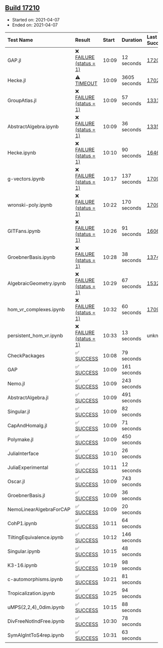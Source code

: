 ## [Build 17210](https://oscarci.mathematik.uni-kl.de/job/oscar/17210/)

* Started on: 2021-04-07
* Ended on: 2021-04-07

| Test Name    | Result | Start | Duration | Last Success | First Failure |
|:-------------|:-------|:------|:---------|:-------------|:--------------|
| GAP.jl | ❌ [FAILURE (status = 1)](https://oscarci.mathematik.uni-kl.de/job/oscar/17210/artifact/logs/build-17210/GAP.jl.log) | 10:09 | 12 seconds | [17209](https://oscarci.mathematik.uni-kl.de/job/oscar/17209/) | [17210](https://oscarci.mathematik.uni-kl.de/job/oscar/17210/) |
| Hecke.jl | ⚠ [TIMEOUT](https://oscarci.mathematik.uni-kl.de/job/oscar/17210/artifact/logs/build-17210/Hecke.jl.log) | 10:09 | 3605 seconds | [17022](https://oscarci.mathematik.uni-kl.de/job/oscar/17022/) | [17023](https://oscarci.mathematik.uni-kl.de/job/oscar/17023/) |
| GroupAtlas.jl | ❌ [FAILURE (status = 1)](https://oscarci.mathematik.uni-kl.de/job/oscar/17210/artifact/logs/build-17210/GroupAtlas.jl.log) | 10:09 | 57 seconds | [13311](https://oscarci.mathematik.uni-kl.de/job/oscar/13311/) | [13312](https://oscarci.mathematik.uni-kl.de/job/oscar/13312/) |
| AbstractAlgebra.ipynb | ❌ [FAILURE (status = 1)](https://oscarci.mathematik.uni-kl.de/job/oscar/17210/artifact/logs/build-17210/AbstractAlgebra.ipynb.log) | 10:09 | 36 seconds | [13355](https://oscarci.mathematik.uni-kl.de/job/oscar/13355/) | [13356](https://oscarci.mathematik.uni-kl.de/job/oscar/13356/) |
| Hecke.ipynb | ❌ [FAILURE (status = 1)](https://oscarci.mathematik.uni-kl.de/job/oscar/17210/artifact/logs/build-17210/Hecke.ipynb.log) | 10:10 | 90 seconds | [16463](https://oscarci.mathematik.uni-kl.de/job/oscar/16463/) | [16464](https://oscarci.mathematik.uni-kl.de/job/oscar/16464/) |
| g-vectors.ipynb | ❌ [FAILURE (status = 1)](https://oscarci.mathematik.uni-kl.de/job/oscar/17210/artifact/logs/build-17210/g-vectors.ipynb.log) | 10:17 | 137 seconds | [17099](https://oscarci.mathematik.uni-kl.de/job/oscar/17099/) | [17100](https://oscarci.mathematik.uni-kl.de/job/oscar/17100/) |
| wronski-poly.ipynb | ❌ [FAILURE (status = 1)](https://oscarci.mathematik.uni-kl.de/job/oscar/17210/artifact/logs/build-17210/wronski-poly.ipynb.log) | 10:22 | 170 seconds | [17098](https://oscarci.mathematik.uni-kl.de/job/oscar/17098/) | [17099](https://oscarci.mathematik.uni-kl.de/job/oscar/17099/) |
| GITFans.ipynb | ❌ [FAILURE (status = 1)](https://oscarci.mathematik.uni-kl.de/job/oscar/17210/artifact/logs/build-17210/GITFans.ipynb.log) | 10:26 | 91 seconds | [16068](https://oscarci.mathematik.uni-kl.de/job/oscar/16068/) | [16069](https://oscarci.mathematik.uni-kl.de/job/oscar/16069/) |
| GroebnerBasis.ipynb | ❌ [FAILURE (status = 1)](https://oscarci.mathematik.uni-kl.de/job/oscar/17210/artifact/logs/build-17210/GroebnerBasis.ipynb.log) | 10:28 | 38 seconds | [13748](https://oscarci.mathematik.uni-kl.de/job/oscar/13748/) | [13749](https://oscarci.mathematik.uni-kl.de/job/oscar/13749/) |
| AlgebraicGeometry.ipynb | ❌ [FAILURE (status = 1)](https://oscarci.mathematik.uni-kl.de/job/oscar/17210/artifact/logs/build-17210/AlgebraicGeometry.ipynb.log) | 10:29 | 67 seconds | [15322](https://oscarci.mathematik.uni-kl.de/job/oscar/15322/) | [15323](https://oscarci.mathematik.uni-kl.de/job/oscar/15323/) |
| hom_vr_complexes.ipynb | ❌ [FAILURE (status = 1)](https://oscarci.mathematik.uni-kl.de/job/oscar/17210/artifact/logs/build-17210/hom_vr_complexes.ipynb.log) | 10:32 | 60 seconds | [17099](https://oscarci.mathematik.uni-kl.de/job/oscar/17099/) | [17100](https://oscarci.mathematik.uni-kl.de/job/oscar/17100/) |
| persistent_hom_vr.ipynb | ❌ [FAILURE (status = 1)](https://oscarci.mathematik.uni-kl.de/job/oscar/17210/artifact/logs/build-17210/persistent_hom_vr.ipynb.log) | 10:33 | 13 seconds | unknown | unknown |
| CheckPackages | ✅ [SUCCESS](https://oscarci.mathematik.uni-kl.de/job/oscar/17210/artifact/logs/build-17210/CheckPackages.log) | 10:08 | 79 seconds |  |  |
| GAP | ✅ [SUCCESS](https://oscarci.mathematik.uni-kl.de/job/oscar/17210/artifact/logs/build-17210/GAP.log) | 10:09 | 161 seconds |  |  |
| Nemo.jl | ✅ [SUCCESS](https://oscarci.mathematik.uni-kl.de/job/oscar/17210/artifact/logs/build-17210/Nemo.jl.log) | 10:09 | 243 seconds |  |  |
| AbstractAlgebra.jl | ✅ [SUCCESS](https://oscarci.mathematik.uni-kl.de/job/oscar/17210/artifact/logs/build-17210/AbstractAlgebra.jl.log) | 10:09 | 491 seconds |  |  |
| Singular.jl | ✅ [SUCCESS](https://oscarci.mathematik.uni-kl.de/job/oscar/17210/artifact/logs/build-17210/Singular.jl.log) | 10:09 | 82 seconds |  |  |
| CapAndHomalg.jl | ✅ [SUCCESS](https://oscarci.mathematik.uni-kl.de/job/oscar/17210/artifact/logs/build-17210/CapAndHomalg.jl.log) | 10:09 | 71 seconds |  |  |
| Polymake.jl | ✅ [SUCCESS](https://oscarci.mathematik.uni-kl.de/job/oscar/17210/artifact/logs/build-17210/Polymake.jl.log) | 10:09 | 450 seconds |  |  |
| JuliaInterface | ✅ [SUCCESS](https://oscarci.mathematik.uni-kl.de/job/oscar/17210/artifact/logs/build-17210/JuliaInterface.log) | 10:10 | 26 seconds |  |  |
| JuliaExperimental | ✅ [SUCCESS](https://oscarci.mathematik.uni-kl.de/job/oscar/17210/artifact/logs/build-17210/JuliaExperimental.log) | 10:11 | 12 seconds |  |  |
| Oscar.jl | ✅ [SUCCESS](https://oscarci.mathematik.uni-kl.de/job/oscar/17210/artifact/logs/build-17210/Oscar.jl.log) | 10:09 | 743 seconds |  |  |
| GroebnerBasis.jl | ✅ [SUCCESS](https://oscarci.mathematik.uni-kl.de/job/oscar/17210/artifact/logs/build-17210/GroebnerBasis.jl.log) | 10:09 | 36 seconds |  |  |
| NemoLinearAlgebraForCAP | ✅ [SUCCESS](https://oscarci.mathematik.uni-kl.de/job/oscar/17210/artifact/logs/build-17210/NemoLinearAlgebraForCAP.log) | 10:09 | 20 seconds |  |  |
| CohP1.ipynb | ✅ [SUCCESS](https://oscarci.mathematik.uni-kl.de/job/oscar/17210/artifact/logs/build-17210/CohP1.ipynb.log) | 10:11 | 64 seconds |  |  |
| TiltingEquivalence.ipynb | ✅ [SUCCESS](https://oscarci.mathematik.uni-kl.de/job/oscar/17210/artifact/logs/build-17210/TiltingEquivalence.ipynb.log) | 10:12 | 146 seconds |  |  |
| Singular.ipynb | ✅ [SUCCESS](https://oscarci.mathematik.uni-kl.de/job/oscar/17210/artifact/logs/build-17210/Singular.ipynb.log) | 10:15 | 48 seconds |  |  |
| K3-16.ipynb | ✅ [SUCCESS](https://oscarci.mathematik.uni-kl.de/job/oscar/17210/artifact/logs/build-17210/K3-16.ipynb.log) | 10:19 | 98 seconds |  |  |
| c-automorphisms.ipynb | ✅ [SUCCESS](https://oscarci.mathematik.uni-kl.de/job/oscar/17210/artifact/logs/build-17210/c-automorphisms.ipynb.log) | 10:21 | 81 seconds |  |  |
| Tropicalization.ipynb | ✅ [SUCCESS](https://oscarci.mathematik.uni-kl.de/job/oscar/17210/artifact/logs/build-17210/Tropicalization.ipynb.log) | 10:25 | 94 seconds |  |  |
| uMPS(2,2,4)_0dim.ipynb | ✅ [SUCCESS](https://oscarci.mathematik.uni-kl.de/job/oscar/17210/artifact/logs/build-17210/uMPS-2-2-4-_0dim.ipynb.log) | 10:15 | 88 seconds |  |  |
| DivFreeNotIndFree.ipynb | ✅ [SUCCESS](https://oscarci.mathematik.uni-kl.de/job/oscar/17210/artifact/logs/build-17210/DivFreeNotIndFree.ipynb.log) | 10:30 | 78 seconds |  |  |
| SymAlgIntToS4rep.ipynb | ✅ [SUCCESS](https://oscarci.mathematik.uni-kl.de/job/oscar/17210/artifact/logs/build-17210/SymAlgIntToS4rep.ipynb.log) | 10:31 | 63 seconds |  |  |
